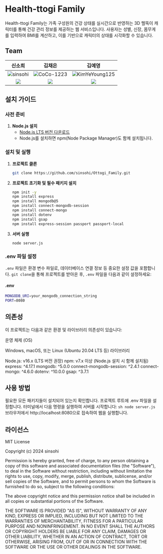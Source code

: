 # Health-ttogi Family

Health-ttogi Family는 가족 구성원의 건강 상태를 실시간으로 반영하는 3D 헬뚝이 캐릭터를 통해 건강 관리 정보를 제공하는 웹 서비스입니다. 
사용자는 성별, 신장, 몸무게를 입력하여 BMI를 계산하고, 이를 기반으로 캐릭터의 상태를 시각화할 수 있습니다.

## Team
| **신소희**                              | **김채은**                               | **김예영**                               |
|:--------------------------------------:|:---------------------------------------:|:---------------------------------------:|
| ![sinsohi](https://github.com/sinsohi.png) | ![CoCo-1223](https://github.com/CoCo-1223.png) | ![KimYeYoung125](https://github.com/KimYeYoung125.png) |
| <a href="mailto:sinsohi4280@gmail.com"><img src="https://img.shields.io/badge/EMAIL-F0F0F0?style=flat-square&logo=Gmail&logoColor=orange&link=mailto:sinsohi4280@gmail.com"/></a> | <a href="mailto:kimco2104@naver.com"><img src="https://img.shields.io/badge/EMAIL-F0F0F0?style=flat-square&logo=Gmail&logoColor=orange&link=mailto:kimco2104@naver.com"/></a> | <a href="mailto:pindoll76@naver.com"><img src="https://img.shields.io/badge/EMAIL-F0F0F0?style=flat-square&logo=Gmail&logoColor=orange&link=mailto:pindoll76@naver.com"/></a> |



## 설치 가이드

### 사전 준비

1. **Node.js 설치**
    - [Node.js LTS 버전 다운로드](https://nodejs.org/)
    - Node.js를 설치하면 npm(Node Package Manager)도 함께 설치됩니다.

### 설치 및 실행
1. **프로젝트 클론**
    ```sh
    git clone https://github.com/sinsohi/Ottogi_Family.git
    ```

2. **프로젝트 초기화 및 필수 패키지 설치**
    ```sh
    npm init -y
    npm install express
    npm install mongodb@5
    npm install connect-mongodb-session
    npm install connect-mongo
    npm install dotenv
    npm install gsap
    npm install express-session passport passport-local
    ```

3. **서버 실행**
    ```sh
    node server.js
    ```

### .env 파일 설정

`.env` 파일은 환경 변수 파일로, 데이터베이스 연결 정보 등 중요한 설정 값을 포함합니다.
`git clone`을 통해 프로젝트를 받아온 후, `.env` 파일을 다음과 같이 설정하세요:

#### .env
  ```sh
  MONGODB_URI=your_mongodb_connection_string
  PORT=8080
  ```

## 의존성

이 프로젝트는 다음과 같은 환경 및 라이브러리 의존성이 있습니다:

운영 체제 (OS)

Windows, macOS, 또는 Linux (Ubuntu 20.04 LTS 등)
라이브러리

Node.js: v16.x (LTS 버전 권장)
npm: v7.x 이상 (Node.js 설치 시 함께 설치됨)
express: ^4.17.1
mongodb: ^5.0.0
connect-mongodb-session: ^2.4.1
connect-mongo: ^4.6.0
dotenv: ^10.0.0
gsap: ^3.7.1


## 사용 방법

필요한 모든 패키지들이 설치되어 있는지 확인합니다.
프로젝트 루트에 .env 파일을 설정합니다.
터미널에서 다음 명령을 실행하여 서버를 시작합니다:
    ```sh
    node server.js
    ```
브라우저에서 http://localhost:8080으로 접속하여 웹을 실행합니다.

## 라이선스

MIT License

Copyright (c) 2024 sinsohi

Permission is hereby granted, free of charge, to any person obtaining a copy
of this software and associated documentation files (the "Software"), to deal
in the Software without restriction, including without limitation the rights
to use, copy, modify, merge, publish, distribute, sublicense, and/or sell
copies of the Software, and to permit persons to whom the Software is
furnished to do so, subject to the following conditions:

The above copyright notice and this permission notice shall be included in all
copies or substantial portions of the Software.

THE SOFTWARE IS PROVIDED "AS IS", WITHOUT WARRANTY OF ANY KIND, EXPRESS OR
IMPLIED, INCLUDING BUT NOT LIMITED TO THE WARRANTIES OF MERCHANTABILITY,
FITNESS FOR A PARTICULAR PURPOSE AND NONINFRINGEMENT. IN NO EVENT SHALL THE
AUTHORS OR COPYRIGHT HOLDERS BE LIABLE FOR ANY CLAIM, DAMAGES OR OTHER
LIABILITY, WHETHER IN AN ACTION OF CONTRACT, TORT OR OTHERWISE, ARISING FROM,
OUT OF OR IN CONNECTION WITH THE SOFTWARE OR THE USE OR OTHER DEALINGS IN THE
SOFTWARE.
